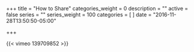 +++
title = "How to Share"
categories_weight = 0
description = ""
active = false
series = ""
series_weight = 100
categories = [
]
date = "2016-11-28T13:50:50-05:00"

+++

{{< vimeo 139709852 >}}
